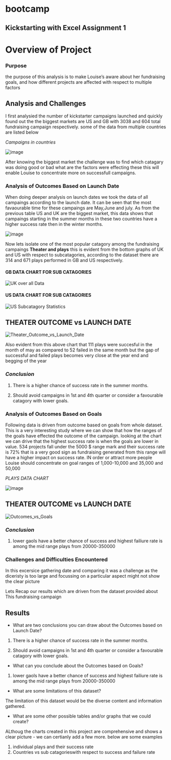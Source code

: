 # bootcamp
## Kickstarting with Excel Assignment 1

# Overview of Project

### Purpose
the purpose of this analysis is to make Louise’s aware about her fundraising goals, and how different projects
are affected with respect to multiple factors

## Analysis and Challenges

I first analysied the number of kickstarter campaigns launched and quickly found out the the biggest markets are US and GB with 3038 and 604 total fundraising campaign respectively. some of the data from multiple countries are listed below 

*Campaigns in countries*

![image](https://user-images.githubusercontent.com/93438664/140233585-4e0d4926-cb1e-4559-90a0-1d1ca72ec35d.png)

After knowing the biggest market the challenge was to find which catagary was doing good or bad what are the factors were effecting these
this will enable Louise to concentrate more on successfull campaigns.  

### Analysis of Outcomes Based on Launch Date

When doing deeper analysis on launch dates we took the data of all campaings according to the launch date.  It can be seen that the most favaourable time for these campaings are May,June and july. As from the previous table US and UK are the biggest market, this data shows that campaings starting in the summer months in these two countries have a higher success rate then in the winter months. 

![image](https://user-images.githubusercontent.com/93438664/140235209-798d63cf-2065-4a6c-ac28-43fea9c39e98.png)

Now lets isolate one of the most popular catagory among the fundraising campaings **Theater and plays** 
this is evident from the bottom graphs of UK and US with respect to subcatagories, according to the dataset there are 314 and 671 plays performed in GB and US respectively.

#### GB DATA CHART FOR SUB CATAGORIES 
![UK over all Data](https://user-images.githubusercontent.com/93438664/140238725-1a9bb41f-6221-4250-9283-4606e8a795df.png)

#### US DATA CHART FOR SUB CATAGORIES 
![US Subcatagory Statistics](https://user-images.githubusercontent.com/93438664/140238217-a97a0de5-edac-40b9-9cd7-4a7ecd3938ec.png)

## THEATER OUTCOME vs LAUNCH DATE
![Theater_Outcome_vs_Launch_Date](https://user-images.githubusercontent.com/93438664/140236419-147cefbe-8555-4d80-a3af-bb1ce52506db.png)

Also evident from this above chart that 111 plays were succesful in the month of may as compared to 52 failed in the same month but the gap of successful and failed plays becomes very close at the year end and begging of the year 

 ### *Conclusion*

1) There is a higher chance of success rate in the summer months.

2) Should avoid campaigns in 1st and 4th quarter or consider a favourable catagory with lower goals.

### Analysis of Outcomes Based on Goals

Following data is driven from outcome based on goals from whole dataset. This is a very interesting study where we can show that how the ranges of the goals have effected the outcome of the campaign.  looking at the chart we can drive that the highest success rate is when the goals are lower in value. 534 projects fall under the 5000 $ range mark and their success rate is 72% that is a very good sign as fundraising generated from this range will have a higher impact on success rate. IN order or attract more people Louise should concentrate on goal ranges of 1,000-10,000 and 35,000 and 50,000

*PLAYS DATA CHART*

![image](https://user-images.githubusercontent.com/93438664/140239824-504375e0-e708-4e88-9c7e-1c1f5dcb595d.png)

## THEATER OUTCOME vs LAUNCH DATE
![Outcomes_vs_Goals](https://user-images.githubusercontent.com/93438664/140235880-973a94d6-5041-45f5-9efb-9a158a0e562f.png)


### *Conclusion*

1)  lower gaols have a better chance of success and highest failiure rate is among the mid range plays from 20000-350000 

### Challenges and Difficulties Encountered

In this excersice gathering date and comparing it was a challenge as the diceristy is too large and focussing on a particular aspect might not show the clear picture

Lets Recap our results which are driven from the dataset provided about This fundraising campaign

## Results

- What are two conclusions you can draw about the Outcomes based on Launch Date?

1) There is a higher chance of success rate in the summer months.

2) Should avoid campaigns in 1st and 4th quarter or consider a favourable catagory with lower goals.

- What can you conclude about the Outcomes based on Goals?

1)  lower gaols have a better chance of success and highest failiure rate is among the mid range plays from 20000-350000 

- What are some limitations of this dataset?

The limitation of this dataset would be the diverse content and information gathered. 

- What are some other possible tables and/or graphs that we could create?

ALthoug the charts created in this project are comprehensive and shows a clear picture - we can certianly add a few more. below are some examples 

1)  individual plays and their success rate
2)  Countries vs sub catagorieswith respect to success and failure rate 

